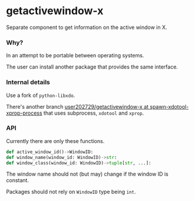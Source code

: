 # getactivewindow-x
Separate component to get information on the active window in X.

### Why?

In an attempt to be portable between operating systems.

The user can install another package that provides the same interface.

### Internal details

Use a fork of `python-libxdo`.

There's another branch [user202729/getactivewindow-x at spawn-xdotool-xprop-process](https://github.com/user202729/getactivewindow-x/tree/spawn-xdotool-xprop-process)
that uses subprocess, `xdotool` and `xprop`.

### API

Currently there are only these functions.

```python
def active_window_id()->WindowID:
def window_name(window_id: WindowID)->str:
def window_class(window_id: WindowID)->tuple[str, ...]:
```

The window name should not (but may) change if the window ID is constant.

Packages should not rely on `WindowID` type being `int`.
